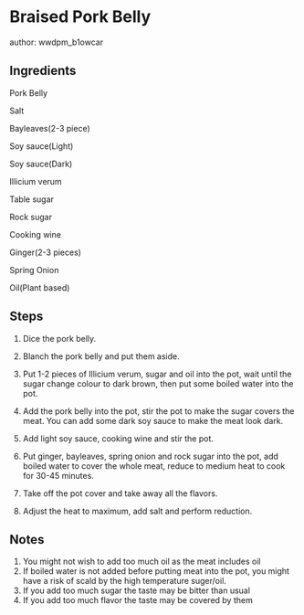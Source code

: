 # Braised Pork Belly

author: wwdpm_b1owcar

## Ingredients

Pork Belly

Salt

Bayleaves(2-3 piece)

Soy sauce(Light)

Soy sauce(Dark)

Illicium verum

Table sugar

Rock sugar

Cooking wine

Ginger(2-3 pieces)

Spring Onion

Oil(Plant based)

## Steps

1. Dice the pork belly.

2. Blanch the pork belly and put them aside.

3. Put 1-2 pieces of Illicium verum, sugar and oil into the pot, wait until the sugar change colour to dark brown, then put some boiled water into the pot.

4. Add the pork belly into the pot, stir the pot to make the sugar covers the meat. You can add some dark soy sauce to make the meat look dark.

5. Add light soy sauce, cooking wine and stir the pot.

6. Put ginger, bayleaves, spring onion and rock sugar into the pot, add boiled water to cover the whole meat, reduce to medium heat to cook for 30-45 minutes.

7. Take off the pot cover and take away all the flavors.

8. Adjust the heat to maximum, add salt and perform reduction.

## Notes

1. You might not wish to add too much oil as the meat includes oil
2. If boiled water is not added before putting meat into the pot, you might have a risk of scald by the high temperature suger/oil.
3. If you add too much sugar the taste may be bitter than usual
4. If you add too much flavor the taste may be covered by them
